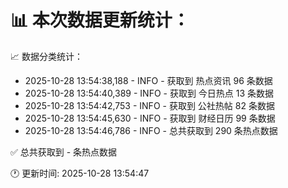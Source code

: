 📊 本次数据更新统计：
==========================

📈 数据分类统计：
- 2025-10-28 13:54:38,188 - INFO - 获取到 热点资讯 96 条数据
- 2025-10-28 13:54:40,389 - INFO - 获取到 今日热点 13 条数据
- 2025-10-28 13:54:42,753 - INFO - 获取到 公社热帖 82 条数据
- 2025-10-28 13:54:45,630 - INFO - 获取到 财经日历 99 条数据
- 2025-10-28 13:54:46,786 - INFO - 总共获取到 290 条热点数据

✅ 总共获取到 - 条热点数据

🕐 更新时间: 2025-10-28 13:54:47
